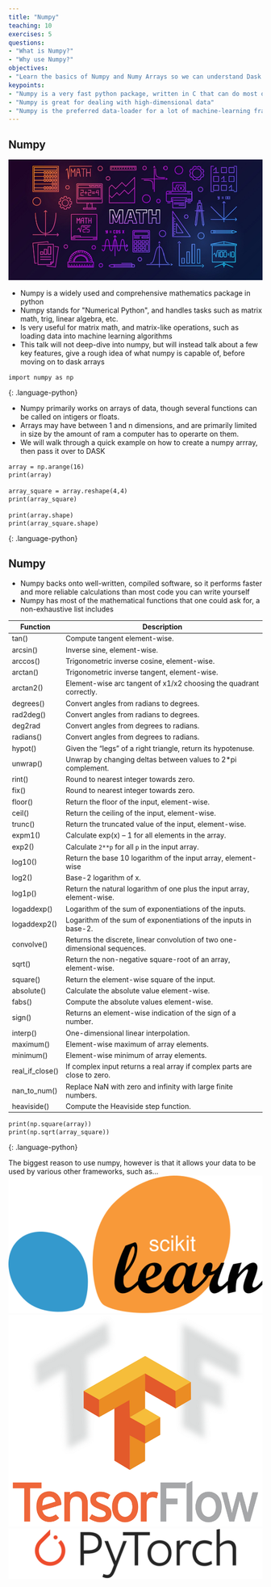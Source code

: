 ```yaml
---
title: "Numpy"
teaching: 10
exercises: 5
questions:
- "What is Numpy?"
- "Why use Numpy?"
objectives:
- "Learn the basics of Numpy and Numy Arrays so we can understand Dask Arrays"
keypoints:
- "Numpy is a very fast python package, written in C that can do most of your math problems"
- "Numpy is great for dealing with high-dimensional data"
- "Numpy is the preferred data-loader for a lot of machine-learning frameworks"
---
```



## Numpy

![](../fig/Math.jpg)
* Numpy is a widely used and comprehensive mathematics package in python
* Numpy stands for "Numerical Python", and handles tasks such as matrix math, trig, linear algebra, etc.
* Is very useful for matrix math, and matrix-like operations, such as loading data into machine learning algorithms
* This talk will not deep-dive into numpy, but will instead talk about a few key features, give a rough idea of what numpy is capable of, before moving on to dask arrays

~~~
import numpy as np
~~~
{: .language-python}

* Numpy primarily works on arrays of data, though several functions can be called on intigers or floats.
* Arrays may have between 1 and n dimensions, and are primarily limited in size by the amount of ram a computer has to operarte on them.
* We will walk through a quick example on how to create a numpy arrray, then pass it over to DASK

~~~
array = np.arange(16)
print(array)

array_square = array.reshape(4,4)
print(array_square)

print(array.shape)
print(array_square.shape) 
~~~
{: .language-python}

## Numpy 
* Numpy backs onto well-written, compiled software, so it performs faster and more reliable calculations than most code you can write yourself
* Numpy has most of the mathematical functions that one could ask for, a non-exhaustive list includes

|Function          | Description |
|------------------|-------------------------------------------------------------------------|
| tan()            | Compute tangent element-wise.|
| arcsin()         | Inverse sine, element-wise.|
| arccos()         | Trigonometric inverse cosine, element-wise.|
| arctan()         | Trigonometric inverse tangent, element-wise.|
| arctan2()        | Element-wise arc tangent of x1/x2 choosing the quadrant correctly.|
| degrees()        | Convert angles from radians to degrees.|
| rad2deg()        | Convert angles from radians to degrees.|
| deg2rad          | Convert angles from degrees to radians.|
| radians()        | Convert angles from degrees to radians.|
| hypot()          | Given the “legs” of a right triangle, return its hypotenuse.|
| unwrap()         | Unwrap by changing deltas between values to 2*pi complement.|
| rint()           | Round to nearest integer towards zero.|
| fix()            | Round to nearest integer towards zero.|
| floor()          | Return the floor of the input, element-wise.|
| ceil()           | Return the ceiling of the input, element-wise.|
| trunc()          | Return the truncated value of the input, element-wise.|
| expm1()          | Calculate exp(x) – 1 for all elements in the array.|
| exp2()           | Calculate `2**p` for all `p` in the input array.|
| log10()          | Return the base 10 logarithm of the input array, element-wise|
| log2()           | Base-2 logarithm of x.|
| log1p()          | Return the natural logarithm of one plus the input array, element-wise.|
| logaddexp()      | Logarithm of the sum of exponentiations of the inputs.|
| logaddexp2()     | Logarithm of the sum of exponentiations of the inputs in base-2.|
| convolve()       | Returns the discrete, linear convolution of two one-dimensional sequences.|
| sqrt()           | Return the non-negative square-root of an array, element-wise.|
| square()         | Return the element-wise square of the input.|
| absolute()       | Calculate the absolute value element-wise.|
| fabs()           | Compute the absolute values element-wise.|
| sign()           | Returns an element-wise indication of the sign of a number.|
| interp()         | One-dimensional linear interpolation.|
| maximum()        | Element-wise maximum of array elements.|
| minimum()        | Element-wise minimum of array elements.|
| real_if_close()  | If complex input returns a real array if complex parts are close to zero.|
| nan_to_num()     | Replace NaN with zero and infinity with large finite numbers.|
| heaviside()      | Compute the Heaviside step function.|

~~~
print(np.square(array))
print(np.sqrt(array_square))
~~~
{: .language-python}

The biggest reason to use numpy, however is that it allows your data to be used by various other frameworks, such as...
![](../fig/Scikit_learn_logo.svg)
![](../fig/TensorFlowLogo.png)
![](../fig/Pytorch_logo.png)
